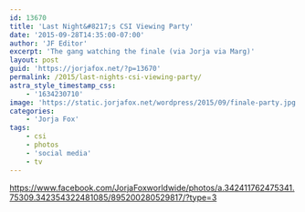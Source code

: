 ```yaml
---
id: 13670
title: 'Last Night&#8217;s CSI Viewing Party'
date: '2015-09-28T14:35:00-07:00'
author: 'JF Editor'
excerpt: 'The gang watching the finale (via Jorja via Marg)'
layout: post
guid: 'https://jorjafox.net/?p=13670'
permalink: /2015/last-nights-csi-viewing-party/
astra_style_timestamp_css:
    - '1634230710'
image: 'https://static.jorjafox.net/wordpress/2015/09/finale-party.jpg'
categories:
    - 'Jorja Fox'
tags:
    - csi
    - photos
    - 'social media'
    - tv
---
```


https://www.facebook.com/JorjaFoxworldwide/photos/a.342411762475341.75309.342354322481085/895200280529817/?type=3